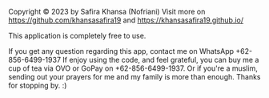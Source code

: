 Copyright © 2023 by Safira Khansa (Nofriani)
Visit more on https://github.com/khansasafira19 and https://khansasafira19.github.io/

This application is completely free to use.

If you get any question regarding this app, contact me on WhatsApp +62-856-6499-1937
If enjoy using the code, and feel grateful, you can buy me a cup of tea via OVO or GoPay on +62-856-6499-1937.
Or if you're a muslim, sending out your prayers for me and my family is more than enough.
Thanks for stopping by. :)